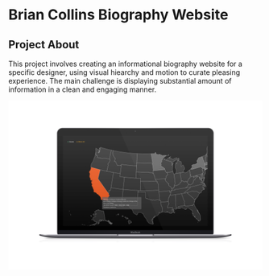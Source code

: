 # Brian Collins Biography Website

## Project About
This project involves creating an informational biography website for a specific designer, using visual hiearchy and motion to curate pleasing experience. The main challenge is displaying substantial amount of information in a clean and engaging manner.

![Thumbnail](/src/assets/laptop-mock.png)
